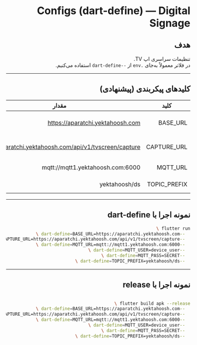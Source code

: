 <div dir="rtl">

# Configs (dart-define) — Digital Signage

## هدف
تنظیمات سراسری اپ TV.   
در فلاتر معمولاً به‌جای `.env` از `--dart-define` استفاده می‌کنیم.

---

## کلیدهای پیکربندی (پیشنهادی)

| کلید         |  مقدار                                              | کاربرد                 |
|--------------|----------------------------------------------------------|-----------------------------|
| BASE_URL     | https://aparatchi.yektahoosh.com                         | آدرس Backend API            |
| CAPTURE_URL  | https://aparatchi.yektahoosh.com/api/v1/tvscreen/capture | آپلود اسکرین‌شات (Multipart)|
| MQTT_URL     | mqtt://mqtt1.yektahoosh.com:6000                         | بروکر MQTT                  |
| TOPIC_PREFIX | yektahoosh/ds                                            | پیشوند تاپیک‌ ها             |



---

## نمونه اجرا با dart-define

```bash
flutter run \
  --dart-define=BASE_URL=https://aparatchi.yektahoosh.com \
  --dart-define=CAPTURE_URL=https://aparatchi.yektahoosh.com/api/v1/tvscreen/capture \
  --dart-define=MQTT_URL=mqtt://mqtt1.yektahoosh.com:6000 \
  --dart-define=MQTT_USER=device_user \
  --dart-define=MQTT_PASS=SECRET \
  --dart-define=TOPIC_PREFIX=yektahoosh/ds \
  ```
  
---

## نمونه اجرا با release
```bash

flutter build apk --release \
  --dart-define=BASE_URL=https://aparatchi.yektahoosh.com \
  --dart-define=CAPTURE_URL=https://aparatchi.yektahoosh.com/api/v1/tvscreen/capture \
  --dart-define=MQTT_URL=mqtt://mqtt1.yektahoosh.com:6000 \
  --dart-define=MQTT_USER=device_user \
  --dart-define=MQTT_PASS=SECRET \
  --dart-define=TOPIC_PREFIX=yektahoosh/ds \


```

</div>